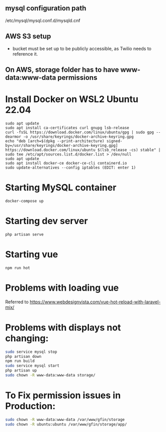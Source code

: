## mysql configuration path
/etc/mysql/mysql.conf.d/mysqld.cnf

## AWS S3 setup
- bucket must be set up to be publicly accessible, as Twilio needs to reference it.

## On AWS, storage folder has to have www-data:www-data permissions
# Install Docker on WSL2 Ubuntu 22.04
```
sudo apt update
sudo apt install ca-certificates curl gnupg lsb-release
curl -fsSL https://download.docker.com/linux/ubuntu/gpg | sudo gpg --dearmor -o /usr/share/keyrings/docker-archive-keyring.gpg
echo "deb [arch=$(dpkg --print-architecture) signed-by=/usr/share/keyrings/docker-archive-keyring.gpg] https://download.docker.com/linux/ubuntu $(lsb_release -cs) stable" | sudo tee /etc/apt/sources.list.d/docker.list > /dev/null
sudo apt update
sudo apt install docker-ce docker-ce-cli containerd.io
sudo update-alternatives --config iptables (EDIT: enter 1)
```

# Starting MySQL container
`docker-compose up`

# Starting dev server
`php artisan serve`

# Starting vue
`npm run hot`

# Problems with loading vue
Referred to https://www.webdesignvista.com/vue-hot-reload-with-laravel-mix/

# Problems with displays not changing:
```bash
sudo service mysql stop
php artisan down
npm run build
sudo service mysql start
php artisan up
sudo chown -R www-data:www-data storage/
```

# To Fix permission issues in Production:
```bash
sudo chown -R www-data:www-data /var/www/gfin/storage
sudo chown -R ubuntu:ubuntu /var/www/gfin/storage/app/
```
